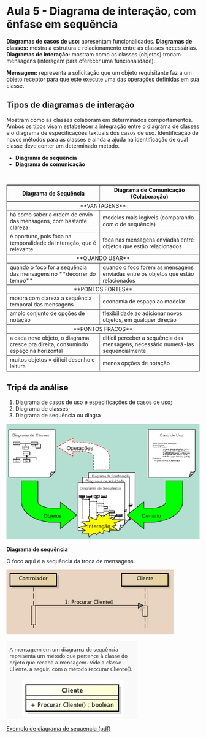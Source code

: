 # Aula 5 - Diagrama de interação, com ênfase em sequência

**Diagramas de casos de uso:** apresentam funcionalidades.
**Diagramas de classes:** mostra a estrutura e relacionamento entre as classes necessárias.
**Diagramas de interação:** mostram como as classes (objetos) trocam mensagens (interagem para oferecer uma funcionalidade).

**Mensagem:** representa a solicitação que um objeto requisitante faz a um objeto receptor para que este execute uma das operações definidas em sua classe.

## Tipos de diagramas de interação

Mostram como as classes colaboram em determinados comportamentos.
Ambos os tipos visam estabelecer a integração entre o diagrama de classes e o diagrama de especificações textuais dos casos de uso.
Identificação de novos métodos para as classes e ainda a ajuda na identificação de qual classe deve conter um determinado método. 

- **Diagrama de sequência**
- **Diagrama de comunicação**
<br />
<table border="1">
    <tr>
        <th>Diagrama de Sequência</th>
        <th>Diagrama de Comunicação (Colaboração)</th>
    </tr>
    <tr>
        <td colspan="2" align="center">**VANTAGENS**</td>
    </tr>
    <tr>
        <td>há como saber a ordem de envio das mensagens, com bastante clareza</td>
        <td>modelos mais legíveis (comparando com o de sequência)</td>
    </tr>
    <tr>
        <td>é oportuno, pois foca na temporalidade da interação, que é relevante</td>
        <td>foca nas mensagens enviadas entre objetos que estão relacionados</td>
    </tr>
    <tr>
        <td colspan="2" align="center">**QUANDO USAR**</td>
    </tr>
    <tr>
        <td>quando o foco for a sequência das mensagens no **decorrer do tempo**</td>
        <td>quando o foco forem as mensagens enviadas entre os objetos que estão relacionados</td>
    </tr>
    <tr>
        <td colspan="2" align="center">**PONTOS FORTES**</td>
    </tr>
    <tr>
        <td>mostra com clareza a sequência temporal das mensagens</td>
        <td>economia de espaço ao modelar</td>
    </tr>
    <tr>
        <td>amplo conjunto de opções de notação</td>
        <td>flexibilidade ao adicionar novos objetos, em qualquer direção</td>
    </tr>
    <tr>
        <td colspan="2" align="center">**PONTOS FRACOS**</td>
    </tr>
    <tr>
        <td>a cada novo objeto, o diagrama cresce pra direita, consumindo espaço na horizontal</td>
        <td>difícil perceber a sequência das mensagens, necessário numerá-las sequencialmente</td>
    </tr>
    <tr>
        <td>muitos objetos = difícil desenho e leitura</td>
        <td>menos opções de notação</td>
    </tr>
    
</table>

## Tripé da análise

1. Diagrama de casos de uso e especificações de casos de uso;
2. Diagrama de classes;
3. Diagrama de sequência ou diagra

![tripe da analise](../../media/modelagem_de_sistemas/aula05/img/img014.png)

**Diagrama de sequência**

O foco aqui é a sequência da troca de mensagens. 

![diagrama sequencia](../../media/modelagem_de_sistemas/aula05/img/img015.png)

![diagrama sequencia](../../media/modelagem_de_sistemas/aula05/img/img016.png)

[Exemplo de diagrama de sequencia (pdf)](../../media/modelagem_de_sistemas/aula05/pdf/exemplo_sequencia.pdf)